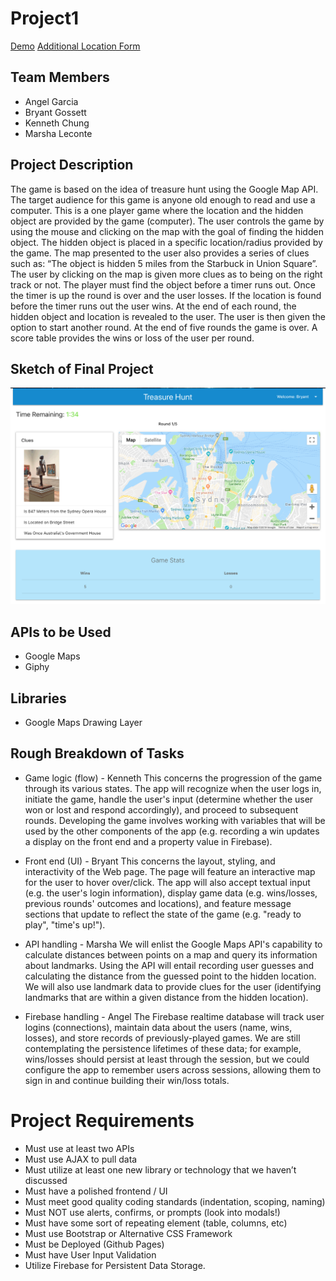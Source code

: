 # Project1
[Demo](https://bgosse1.github.io/project1/)
[Additional Location Form](https://bgosse1.github.io/project1/dbAdd.html)
## Team Members
* Angel Garcia 
* Bryant Gossett
* Kenneth Chung
* Marsha Leconte

## Project Description
The game is based on the idea of treasure hunt using the Google Map API.  The target audience for this game is anyone old enough to read and use a computer.  This is a one player  game where the location and the hidden object are provided by the game (computer). The user controls the game by using the mouse and clicking on the map with the goal of finding the hidden object. The hidden object is placed in a specific location/radius provided by the game.  The map presented to the user also provides a series of clues such as: “The object is hidden 5 miles from the Starbuck in Union Square”.  The user by clicking on the map is given more clues  as to being on the right track or not.  The player must find the object before a timer runs out. Once the timer is up the round is over and the user losses. If the location is found before the timer runs out the user wins. At the end of each round, the hidden object and location  is revealed to the user. The user is then given the option to start another round. At the end of five rounds the game is over. A score table provides the wins or loss of the user per round.

## Sketch of Final Project
![Image of App](./assets/images/app.png)
## APIs to be Used
* Google Maps
* Giphy

## Libraries
* Google Maps Drawing Layer

## Rough Breakdown of Tasks
* Game logic (flow) - Kenneth
This concerns the progression of the game through its various states. The app will recognize when the user logs in, initiate the game, handle the user's input (determine whether the user won or lost and respond accordingly), and proceed to subsequent rounds. Developing the game involves working with variables that will be used by the other components of the app (e.g. recording a win updates a display on the front end and a property value in Firebase). 


* Front end (UI) - Bryant
This concerns the layout, styling, and interactivity of the Web page. The page will feature an interactive map for the user to hover over/click. The app will also accept textual input (e.g. the user's login information), display game data (e.g. wins/losses, previous rounds' outcomes and locations), and feature message sections that update to reflect the state of the game (e.g. "ready to play", "time's up!"). 


* API handling - Marsha
We will enlist the Google Maps API's capability to calculate distances between points on a map and query its information about landmarks. Using the API will entail recording user guesses and calculating the distance from the guessed point to the hidden location. We will also use landmark data to provide clues for the user (identifying landmarks that are within a given distance from the hidden location). 


* Firebase handling - Angel
The Firebase realtime database will track user logins (connections), maintain data about the users (name, wins, losses), and store records of previously-played games. We are still contemplating the persistence lifetimes of these data; for example, wins/losses should persist at least through the session, but we could configure the app to remember users across sessions, allowing them to sign in and continue building their win/loss totals. 

# Project Requirements
* Must use at least two APIs
* Must use AJAX to pull data
* Must utilize at least one new library or technology that we haven’t discussed
* Must have a polished frontend / UI 
* Must meet good quality coding standards (indentation, scoping, naming)
* Must NOT use alerts, confirms, or prompts (look into modals!)
* Must have some sort of repeating element (table, columns, etc)
* Must use Bootstrap or Alternative CSS Framework
* Must be Deployed (Github Pages)
* Must have User Input Validation 
* Utilize Firebase for Persistent Data Storage.



